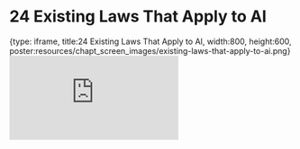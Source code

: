 # 24 Existing Laws That Apply to AI
 
{type: iframe, title:24 Existing Laws That Apply to AI, width:800, height:600, poster:resources/chapt_screen_images/existing-laws-that-apply-to-ai.png}
![](https://hutchdatascience.org/AI_for_Decision_Makers/no_toc/existing-laws-that-apply-to-ai.html)
 

 
